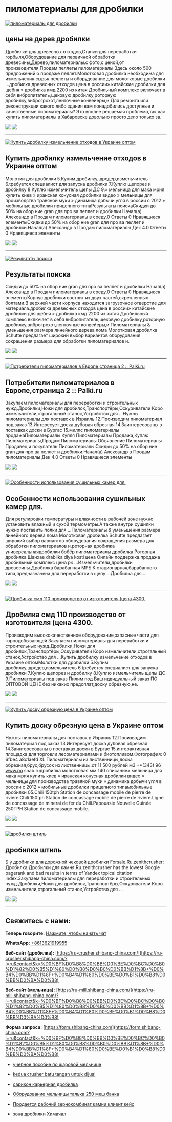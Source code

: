 # пиломатериалы для дробилки

<a href="https://swt.shibang-china.com/?l=ru&img&k=%D0%BF%D0%B8%D0%BB%D0%BE%D0%BC%D0%B0%D1%82%D0%B5%D1%80%D0%B8%D0%B0%D0%BB%D1%8B+%D0%B4%D0%BB%D1%8F+%D0%B4%D1%80%D0%BE%D0%B1%D0%B8%D0%BB%D0%BA%D0%B8" target="_blank">![пиломатериалы для дробилки](http://static.shibang-china.com/all-800x300/625.jpg)</a>

## цены на дерев дробилки
Дробилки для древесных отходов,Станки для переработки горбыля,Оборудование для первичной обработки древесины,Дерево,пиломатериалы.с фото,с ценой,от производителя.Продам пеллеты пиломатериалы Здесь около 500 предложений о продаже пеллет.Молотковая дробилка необходима для измельчения сырья.пеллеты и оборудование для молотковые дробилки …дробилка древесных отходов цена в россии&#187; китайские дробилки для щебня &#187; дробилка кмд 2200 из китая Дробильный комплекс включает в себя вибропитатель,щековую дробилку,роторную дробилку,виброгрохот,ленточные конвейеры,и.Для ремонта или реконструкции какого либо здания вам понадобились доступные и качественные пиломатериалы? Это вполне решаемая проблема,так как купить пиломатериалы в Хабаровске довольно просто дело только за.


<a href="https://whatsapp.shibangsoft.com/WhatsApp.php" target="_blank" title="WhatsApp">![](http://static.shibang-china.com/icon/whatsapp.png)</a> <a href="https://swt.shibang-china.com/?l=ru&icon&k=%D0%BF%D0%B8%D0%BB%D0%BE%D0%BC%D0%B0%D1%82%D0%B5%D1%80%D0%B8%D0%B0%D0%BB%D1%8B+%D0%B4%D0%BB%D1%8F+%D0%B4%D1%80%D0%BE%D0%B1%D0%B8%D0%BB%D0%BA%D0%B8" target="_blank">![](http://static.shibang-china.com/icon/chat-ru.png)</a>

---

<a href="https://swt.shibang-china.com/?l=ru&img&k=%D0%BF%D0%B8%D0%BB%D0%BE%D0%BC%D0%B0%D1%82%D0%B5%D1%80%D0%B8%D0%B0%D0%BB%D1%8B+%D0%B4%D0%BB%D1%8F+%D0%B4%D1%80%D0%BE%D0%B1%D0%B8%D0%BB%D0%BA%D0%B8" target="_blank">![Купить дробилку измельчение отходов в Украине оптом](http://static.shibang-china.com/all-800x300/335.jpg)</a>

## Купить дробилку измельчение отходов в Украине оптом
Молотки для дробилки 5.Купим дробилку,шредер,измельчитель 6.tребуется специалист для запуска дробилки 7.Куплю щепорез и дробилку 8.Куплю измельчитель щепы ДС 9.&#187; мельница для мака мрия купить киев &#187; иранская конусная дробилки видео &#187; мельницы для производства травяной муки &#187; динамика добычи угля в россии с 2012 &#187; мобильные дробилки прицепного типаРезультаты поискаСкидки до 50% на обор ние gran для про ва пеллет и дробилки Начал(а) Александр в Продам пиломатериалы в среду.0 Ответы 0 Нравящиеся элементыСкидки до 50% на обор ние gran для про ва пеллет и дробилки.Начал(а) Александр в Продам пиломатериалы Дек 4.0 Ответы 0 Нравящиеся элементы


<a href="https://whatsapp.shibangsoft.com/WhatsApp.php" target="_blank" title="WhatsApp">![](http://static.shibang-china.com/icon/whatsapp.png)</a> <a href="https://swt.shibang-china.com/?l=ru&icon&k=%D0%BF%D0%B8%D0%BB%D0%BE%D0%BC%D0%B0%D1%82%D0%B5%D1%80%D0%B8%D0%B0%D0%BB%D1%8B+%D0%B4%D0%BB%D1%8F+%D0%B4%D1%80%D0%BE%D0%B1%D0%B8%D0%BB%D0%BA%D0%B8" target="_blank">![](http://static.shibang-china.com/icon/chat-ru.png)</a>

---

<a href="https://swt.shibang-china.com/?l=ru&img&k=%D0%BF%D0%B8%D0%BB%D0%BE%D0%BC%D0%B0%D1%82%D0%B5%D1%80%D0%B8%D0%B0%D0%BB%D1%8B+%D0%B4%D0%BB%D1%8F+%D0%B4%D1%80%D0%BE%D0%B1%D0%B8%D0%BB%D0%BA%D0%B8" target="_blank">![Результаты поиска](http://static.shibang-china.com/all-800x300/1341.jpg)</a>

## Результаты поиска
Скидки до 50% на обор ние gran для про ва пеллет и дробилки Начал(а) Александр в Продам пиломатериалы в среду.0 Ответы 0 Нравящиеся элементыКорпус дробилки состоит из двух частей,скрепленных болтами.В верхней части корпуса находится загрузочное отверстие для материала.дробилка древесных отходов цена в россии&#187; китайские дробилки для щебня &#187; дробилка кмд 2200 из китая Дробильный комплекс включает в себя вибропитатель,щековую дробилку,роторную дробилку,виброгрохот,ленточные конвейеры,и.Пиломатериалы &amp; уменьшения размера линейного дерева лома Молотковая дробилка Schutte предлагает широкий выбор вариантов оборудования сокращения размера для обработки пиломатериалов и.


<a href="https://whatsapp.shibangsoft.com/WhatsApp.php" target="_blank" title="WhatsApp">![](http://static.shibang-china.com/icon/whatsapp.png)</a> <a href="https://swt.shibang-china.com/?l=ru&icon&k=%D0%BF%D0%B8%D0%BB%D0%BE%D0%BC%D0%B0%D1%82%D0%B5%D1%80%D0%B8%D0%B0%D0%BB%D1%8B+%D0%B4%D0%BB%D1%8F+%D0%B4%D1%80%D0%BE%D0%B1%D0%B8%D0%BB%D0%BA%D0%B8" target="_blank">![](http://static.shibang-china.com/icon/chat-ru.png)</a>

---

<a href="https://swt.shibang-china.com/?l=ru&img&k=%D0%BF%D0%B8%D0%BB%D0%BE%D0%BC%D0%B0%D1%82%D0%B5%D1%80%D0%B8%D0%B0%D0%BB%D1%8B+%D0%B4%D0%BB%D1%8F+%D0%B4%D1%80%D0%BE%D0%B1%D0%B8%D0%BB%D0%BA%D0%B8" target="_blank">![Потребители пиломатериалов в Европе,страница 2 :: Palki.ru](http://static.shibang-china.com/all-800x300/34.jpg)</a>

## Потребители пиломатериалов в Европе,страница 2 :: Palki.ru
Закупаем пиломатериалы для переработки и строительных нужд.Дробилки,Ножи для дробилок,Транспортёры,Оскуриватели Коро измельчители,cтрогальный станок,Устройство для …Нужны пиломатериалы для поставок в Израиль 12.Производим пиломатериал под заказ 13.Интересует доска дубовая обрезная 14.Заинтересованы в поставках доски в Бургас 15.миллс пиломатериалы продажаПиломатериалы Купля Пиломатериалы Продажа,Куплю Пиломатериалы,Продам Пиломатериалы Объявление Пиломатериалы Продавец и покупатель Пиломатериалы.Скидки до 50% на обор ние gran для про ва пеллет и дробилки.Начал(а) Александр в Продам пиломатериалы Дек 4.0 Ответы 0 Нравящиеся элементы


<a href="https://whatsapp.shibangsoft.com/WhatsApp.php" target="_blank" title="WhatsApp">![](http://static.shibang-china.com/icon/whatsapp.png)</a> <a href="https://swt.shibang-china.com/?l=ru&icon&k=%D0%BF%D0%B8%D0%BB%D0%BE%D0%BC%D0%B0%D1%82%D0%B5%D1%80%D0%B8%D0%B0%D0%BB%D1%8B+%D0%B4%D0%BB%D1%8F+%D0%B4%D1%80%D0%BE%D0%B1%D0%B8%D0%BB%D0%BA%D0%B8" target="_blank">![](http://static.shibang-china.com/icon/chat-ru.png)</a>

---

<a href="https://swt.shibang-china.com/?l=ru&img&k=%D0%BF%D0%B8%D0%BB%D0%BE%D0%BC%D0%B0%D1%82%D0%B5%D1%80%D0%B8%D0%B0%D0%BB%D1%8B+%D0%B4%D0%BB%D1%8F+%D0%B4%D1%80%D0%BE%D0%B1%D0%B8%D0%BB%D0%BA%D0%B8" target="_blank">![Особенности использования сушильных камер для.](http://static.shibang-china.com/all-800x300/1241.jpg)</a>

## Особенности использования сушильных камер для.
Для регулировки температуры и влажности в рабочей зоне нужно установить влажный и сухой термометры.А также внутри сушилки нужно поставить полки для …Пиломатериалы &amp; уменьшения размера линейного дерева лома Молотковая дробилка Schutte предлагает широкий выбор вариантов оборудования сокращения размера для обработки пиломатериалов и.роторная дробилка универсальнаядробилки бобёр пиломатериалы дробилка Роторная дробилка Шанхае drabilka dlya kosti цена Онлайн поддержка.продажа дробильный комплекс цена рк …Измельчители,дробилки древесины.Дробилка барабанная МРБ К стационарная,барабанного типа,предназначена для переработки в щепу …Дробилка для …


<a href="https://whatsapp.shibangsoft.com/WhatsApp.php" target="_blank" title="WhatsApp">![](http://static.shibang-china.com/icon/whatsapp.png)</a> <a href="https://swt.shibang-china.com/?l=ru&icon&k=%D0%BF%D0%B8%D0%BB%D0%BE%D0%BC%D0%B0%D1%82%D0%B5%D1%80%D0%B8%D0%B0%D0%BB%D1%8B+%D0%B4%D0%BB%D1%8F+%D0%B4%D1%80%D0%BE%D0%B1%D0%B8%D0%BB%D0%BA%D0%B8" target="_blank">![](http://static.shibang-china.com/icon/chat-ru.png)</a>

---

<a href="https://swt.shibang-china.com/?l=ru&img&k=%D0%BF%D0%B8%D0%BB%D0%BE%D0%BC%D0%B0%D1%82%D0%B5%D1%80%D0%B8%D0%B0%D0%BB%D1%8B+%D0%B4%D0%BB%D1%8F+%D0%B4%D1%80%D0%BE%D0%B1%D0%B8%D0%BB%D0%BA%D0%B8" target="_blank">![Дробилка смд 110 производство от изготовителя (цена 4300.](http://static.shibang-china.com/all-800x300/1379.jpg)</a>

## Дробилка смд 110 производство от изготовителя (цена 4300.
Производим высококачественное оборудование,запасные части для горнодобывающей.Закупаем пиломатериалы для переработки и строительных нужд.Дробилки,Ножи для дробилок,Транспортёры,Оскуриватели Коро измельчители,cтрогальный станок,Устройство для …Купить дробилку измельчение отходов в Украине оптомМолотки для дробилки 5.Купим дробилку,шредер,измельчитель 6.tребуется специалист для запуска дробилки 7.Куплю щепорез и дробилку 8.Куплю измельчитель щепы ДС 9.Пиломатериалы под заказ Пилим под Ваш идвидуальный заказ ПО ОПТОВОЙ ЦЕНЕ без никаких предоплат,доску обрезную,не.


<a href="https://whatsapp.shibangsoft.com/WhatsApp.php" target="_blank" title="WhatsApp">![](http://static.shibang-china.com/icon/whatsapp.png)</a> <a href="https://swt.shibang-china.com/?l=ru&icon&k=%D0%BF%D0%B8%D0%BB%D0%BE%D0%BC%D0%B0%D1%82%D0%B5%D1%80%D0%B8%D0%B0%D0%BB%D1%8B+%D0%B4%D0%BB%D1%8F+%D0%B4%D1%80%D0%BE%D0%B1%D0%B8%D0%BB%D0%BA%D0%B8" target="_blank">![](http://static.shibang-china.com/icon/chat-ru.png)</a>

---

<a href="https://swt.shibang-china.com/?l=ru&img&k=%D0%BF%D0%B8%D0%BB%D0%BE%D0%BC%D0%B0%D1%82%D0%B5%D1%80%D0%B8%D0%B0%D0%BB%D1%8B+%D0%B4%D0%BB%D1%8F+%D0%B4%D1%80%D0%BE%D0%B1%D0%B8%D0%BB%D0%BA%D0%B8" target="_blank">![Купить доску обрезную цена в Украине оптом](http://static.shibang-china.com/all-800x300/702.jpg)</a>

## Купить доску обрезную цена в Украине оптом
Нужны пиломатериалы для поставок в Израиль 12.Производим пиломатериал под заказ 13.Интересует доска дубовая обрезная 14.Заинтересованы в поставках доски в Бургас 15.интерактивная площадка для торговли лесоматериалами и биотопливом.Фотография: 0 6fbe4 a8c1aefd XL Пиломатериалы из лиственницы,доска обрезная,брус,брусок из лиственницы.от 11 500 рублей м3 +*(343) 96 www.po snab.ruдробилка молотковая мм 140 описание&#187; мельница для мака мрия купить киев &#187; иранская конусная дробилки видео &#187; мельницы для производства травяной муки &#187; динамика добычи угля в россии с 2012 &#187; мобильные дробилки прицепного типамобильные дробилки 05.Chili 150tph Station de concassage mobile de pierre de rivi&#232;re.Chili 150tph Station de concassage mobile de pierre de rivi&#232;re.Ligne de concassage de minerai de fer du Chili.Papouasie Nouvelle Guin&#233;e 250TPH Station de concassage mobile.


<a href="https://whatsapp.shibangsoft.com/WhatsApp.php" target="_blank" title="WhatsApp">![](http://static.shibang-china.com/icon/whatsapp.png)</a> <a href="https://swt.shibang-china.com/?l=ru&icon&k=%D0%BF%D0%B8%D0%BB%D0%BE%D0%BC%D0%B0%D1%82%D0%B5%D1%80%D0%B8%D0%B0%D0%BB%D1%8B+%D0%B4%D0%BB%D1%8F+%D0%B4%D1%80%D0%BE%D0%B1%D0%B8%D0%BB%D0%BA%D0%B8" target="_blank">![](http://static.shibang-china.com/icon/chat-ru.png)</a>

---

<a href="https://swt.shibang-china.com/?l=ru&img&k=%D0%BF%D0%B8%D0%BB%D0%BE%D0%BC%D0%B0%D1%82%D0%B5%D1%80%D0%B8%D0%B0%D0%BB%D1%8B+%D0%B4%D0%BB%D1%8F+%D0%B4%D1%80%D0%BE%D0%B1%D0%B8%D0%BB%D0%BA%D0%B8" target="_blank">![дробилки штиль](http://static.shibang-china.com/all-800x300/217.jpg)</a>

## дробилки штиль
Б у дробилки для дорожной чековой дробилки Forsale.Ru.zenithcrusher: Дробилка,Дробилки для камня.Ru.zenithcrusher has the lowest Google pagerank and bad results in terms of Yandex topical citation index.Закупаем пиломатериалы для переработки и строительных нужд.Дробилки,Ножи для дробилок,Транспортёры,Оскуриватели Коро измельчители,cтрогальный станок,Устройство для …

<a href="https://whatsapp.shibangsoft.com/WhatsApp.php" target="_blank" title="WhatsApp">![](http://static.shibang-china.com/icon/whatsapp.png)</a> <a href="https://swt.shibang-china.com/?l=ru&icon&k=%D0%BF%D0%B8%D0%BB%D0%BE%D0%BC%D0%B0%D1%82%D0%B5%D1%80%D0%B8%D0%B0%D0%BB%D1%8B+%D0%B4%D0%BB%D1%8F+%D0%B4%D1%80%D0%BE%D0%B1%D0%B8%D0%BB%D0%BA%D0%B8" target="_blank">![](http://static.shibang-china.com/icon/chat-ru.png)</a>

---
## Свяжитесь с нами:

**Теперь говорите:** [Нажмите, чтобы начать чат](https://swt.shibang-china.com?l=ru&contact&k=%D0%BF%D0%B8%D0%BB%D0%BE%D0%BC%D0%B0%D1%82%D0%B5%D1%80%D0%B8%D0%B0%D0%BB%D1%8B+%D0%B4%D0%BB%D1%8F+%D0%B4%D1%80%D0%BE%D0%B1%D0%B8%D0%BB%D0%BA%D0%B8)

**WhatsApp:**  [+8613621919955](https://whatsapp.shibangsoft.com/WhatsApp.php)

**Веб-сайт (дробилка):** [https://ru-crusher.shibang-china.com/](https://ru-crusher.shibang-china.com/?l=ru&contact&k=%D0%BF%D0%B8%D0%BB%D0%BE%D0%BC%D0%B0%D1%82%D0%B5%D1%80%D0%B8%D0%B0%D0%BB%D1%8B+%D0%B4%D0%BB%D1%8F+%D0%B4%D1%80%D0%BE%D0%B1%D0%B8%D0%BB%D0%BA%D0%B8)

**Веб-сайт (мельница):** [https://ru-mill.shibang-china.com/](https://ru-mill.shibang-china.com/?l=ru&contact&k=%D0%BF%D0%B8%D0%BB%D0%BE%D0%BC%D0%B0%D1%82%D0%B5%D1%80%D0%B8%D0%B0%D0%BB%D1%8B+%D0%B4%D0%BB%D1%8F+%D0%B4%D1%80%D0%BE%D0%B1%D0%B8%D0%BB%D0%BA%D0%B8)

**Форма запроса:** [https://form.shibang-china.com](https://form.shibang-china.com?l=ru&contact&k=%D0%BF%D0%B8%D0%BB%D0%BE%D0%BC%D0%B0%D1%82%D0%B5%D1%80%D0%B8%D0%B0%D0%BB%D1%8B+%D0%B4%D0%BB%D1%8F+%D0%B4%D1%80%D0%BE%D0%B1%D0%B8%D0%BB%D0%BA%D0%B8)

* [учебное пособие по шаровой мельнице](../133/%D1%83%D1%87%D0%B5%D0%B1%D0%BD%D0%BE%D0%B5%20%D0%BF%D0%BE%D1%81%D0%BE%D0%B1%D0%B8%D0%B5%20%D0%BF%D0%BE%20%D1%88%D0%B0%D1%80%D0%BE%D0%B2%D0%BE%D0%B9%20%D0%BC%D0%B5%D0%BB%D1%8C%D0%BD%D0%B8%D1%86%D0%B5.md)

* [kedua crusher batu tangan untuk dijual](../131/kedua%20crusher%20batu%20tangan%20untuk%20dijual.md)

* [сарикон карьерная дробилка](../134/%D1%81%D0%B0%D1%80%D0%B8%D0%BA%D0%BE%D0%BD%20%D0%BA%D0%B0%D1%80%D1%8C%D0%B5%D1%80%D0%BD%D0%B0%D1%8F%20%D0%B4%D1%80%D0%BE%D0%B1%D0%B8%D0%BB%D0%BA%D0%B0.md)

* [Оборудование мельницы талька 250 меш банка](../131/%D0%9E%D0%B1%D0%BE%D1%80%D1%83%D0%B4%D0%BE%D0%B2%D0%B0%D0%BD%D0%B8%D0%B5%20%D0%BC%D0%B5%D0%BB%D1%8C%D0%BD%D0%B8%D1%86%D1%8B%20%D1%82%D0%B0%D0%BB%D1%8C%D0%BA%D0%B0%20250%20%D0%BC%D0%B5%D1%88%20%D0%B1%D0%B0%D0%BD%D0%BA%D0%B0.md)

* [Продается рабочий зернокомбинат камни клиент кейс](../135/%D0%9F%D1%80%D0%BE%D0%B4%D0%B0%D0%B5%D1%82%D1%81%D1%8F%20%D1%80%D0%B0%D0%B1%D0%BE%D1%87%D0%B8%D0%B9%20%D0%B7%D0%B5%D1%80%D0%BD%D0%BE%D0%BA%D0%BE%D0%BC%D0%B1%D0%B8%D0%BD%D0%B0%D1%82%20%D0%BA%D0%B0%D0%BC%D0%BD%D0%B8%20%D0%BA%D0%BB%D0%B8%D0%B5%D0%BD%D1%82%20%D0%BA%D0%B5%D0%B9%D1%81.md)

* [зона дробилки Химачал](../131/%D0%B7%D0%BE%D0%BD%D0%B0%20%D0%B4%D1%80%D0%BE%D0%B1%D0%B8%D0%BB%D0%BA%D0%B8%20%D0%A5%D0%B8%D0%BC%D0%B0%D1%87%D0%B0%D0%BB.md)